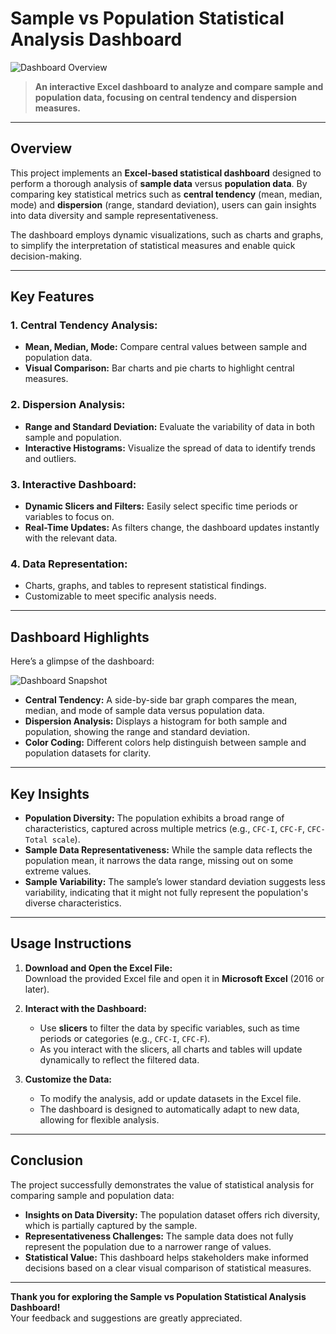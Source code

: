 # Sample vs Population Statistical Analysis Dashboard

![Dashboard Overview](./user-attachments/assets/74946f4d-b1e0-4e1d-95ed-0266664f9a71)


> **An interactive Excel dashboard to analyze and compare sample and population data, focusing on central tendency and dispersion measures.**

---

## Overview

This project implements an **Excel-based statistical dashboard** designed to perform a thorough analysis of **sample data** versus **population data**. By comparing key statistical metrics such as **central tendency** (mean, median, mode) and **dispersion** (range, standard deviation), users can gain insights into data diversity and sample representativeness. 

The dashboard employs dynamic visualizations, such as charts and graphs, to simplify the interpretation of statistical measures and enable quick decision-making.

---

## Key Features

### **1. Central Tendency Analysis:**
- **Mean, Median, Mode:** Compare central values between sample and population data.
- **Visual Comparison:** Bar charts and pie charts to highlight central measures.

### **2. Dispersion Analysis:**
- **Range and Standard Deviation:** Evaluate the variability of data in both sample and population.
- **Interactive Histograms:** Visualize the spread of data to identify trends and outliers.

### **3. Interactive Dashboard:**
- **Dynamic Slicers and Filters:** Easily select specific time periods or variables to focus on.
- **Real-Time Updates:** As filters change, the dashboard updates instantly with the relevant data.

### **4. Data Representation:**
- Charts, graphs, and tables to represent statistical findings.
- Customizable to meet specific analysis needs.

---

## Dashboard Highlights

Here’s a glimpse of the dashboard:

![Dashboard Snapshot](./assets/dashboard-snapshot.png)

- **Central Tendency:** A side-by-side bar graph compares the mean, median, and mode of sample data versus population data.
- **Dispersion Analysis:** Displays a histogram for both sample and population, showing the range and standard deviation.
- **Color Coding:** Different colors help distinguish between sample and population datasets for clarity.

---

## Key Insights

- **Population Diversity:** The population exhibits a broad range of characteristics, captured across multiple metrics (e.g., `CFC-I`, `CFC-F`, `CFC-Total scale`).
- **Sample Data Representativeness:** While the sample data reflects the population mean, it narrows the data range, missing out on some extreme values.
- **Sample Variability:** The sample’s lower standard deviation suggests less variability, indicating that it might not fully represent the population's diverse characteristics.

---

## Usage Instructions

1. **Download and Open the Excel File:**  
   Download the provided Excel file and open it in **Microsoft Excel** (2016 or later).

2. **Interact with the Dashboard:**
   - Use **slicers** to filter the data by specific variables, such as time periods or categories (e.g., `CFC-I`, `CFC-F`).
   - As you interact with the slicers, all charts and tables will update dynamically to reflect the filtered data.

3. **Customize the Data:**
   - To modify the analysis, add or update datasets in the Excel file. 
   - The dashboard is designed to automatically adapt to new data, allowing for flexible analysis.

---

## Conclusion

The project successfully demonstrates the value of statistical analysis for comparing sample and population data:
- **Insights on Data Diversity:** The population dataset offers rich diversity, which is partially captured by the sample.
- **Representativeness Challenges:** The sample data does not fully represent the population due to a narrower range of values.
- **Statistical Value:** This dashboard helps stakeholders make informed decisions based on a clear visual comparison of statistical measures.

---

**Thank you for exploring the Sample vs Population Statistical Analysis Dashboard!**  
Your feedback and suggestions are greatly appreciated.
